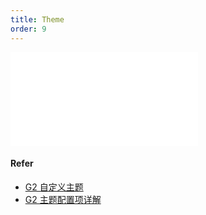 ```yaml
---
title: Theme
order: 9
---
```


<embed src="@/docs/common/theme.en.md"></embed>

#### Refer

- [G2 自定义主题](https://g2.antv.vision/en/docs/api/advanced/register-theme)
- [G2 主题配置项详解](https://g2.antv.vision/en/docs/api/advanced/dive-into-theme)